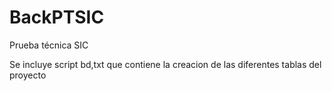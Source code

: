 # BackPTSIC
Prueba técnica SIC

Se incluye script bd,txt que contiene la creacion de las diferentes tablas del proyecto 
